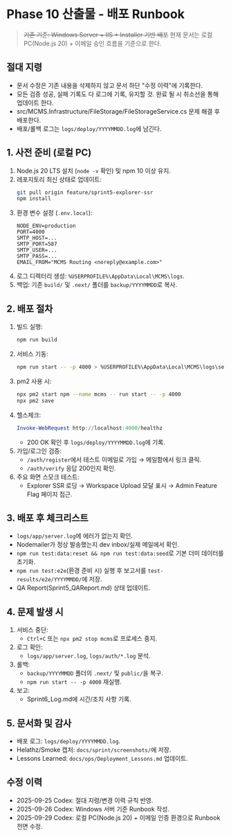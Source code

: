 # Phase 10 산출물 - 배포 Runbook

> ~~기존 기준: Windows Server + IIS + Installer 기반 배포~~
> 현재 문서는 로컬 PC(Node.js 20) + 이메일 승인 흐름을 기준으로 한다.
## 절대 지령
- 문서 수정은 기존 내용을 삭제하지 않고 문서 하단 "수정 이력"에 기록한다.
- 모든 검증 성공, 실패 기록도 다 로그에 기록, 유지할 것. 완료 될 시 취소선을 통해 업데이트 한다.
- src/MCMS.Infrastructure/FileStorage/FileStorageService.cs 문제 해결 후 배포한다.
- 배포/롤백 로그는 `logs/deploy/YYYYMMDD.log`에 남긴다.

## 1. 사전 준비 (로컬 PC)
1. Node.js 20 LTS 설치 (`node -v` 확인) 및 npm 10 이상 유지.
2. 레포지토리 최신 상태로 업데이트:
   ```bash
   git pull origin feature/sprint5-explorer-ssr
   npm install
   ```
3. 환경 변수 설정 (`.env.local`):
   ```dotenv
   NODE_ENV=production
   PORT=4000
   SMTP_HOST=...
   SMTP_PORT=587
   SMTP_USER=...
   SMTP_PASS=...
   EMAIL_FROM="MCMS Routing <noreply@example.com>"
   ```
4. 로그 디렉터리 생성: `%USERPROFILE%\AppData\Local\MCMS\logs`.
5. 백업: 기존 `build/` 및 `.next/` 폴더를 `backup/YYYYMMDD`로 복사.

## 2. 배포 절차
1. 빌드 실행:
   ```bash
   npm run build
   ```
2. 서비스 기동:
   ```bash
   npm run start -- -p 4000 > %USERPROFILE%\AppData\Local\MCMS\logs\server.log 2>&1
   ```
3. pm2 사용 시:
   ```bash
   npx pm2 start npm --name mcms -- run start -- -p 4000
   npx pm2 save
   ```
4. 헬스체크:
   ```powershell
   Invoke-WebRequest http://localhost:4000/healthz
   ```
   - 200 OK 확인 후 `logs/deploy/YYYYMMDD.log`에 기록.
5. 가입/로그인 검증:
   - `/auth/register`에서 테스트 이메일로 가입 → 메일함에서 링크 클릭.
   - `/auth/verify` 응답 200인지 확인.
6. 주요 화면 스모크 테스트:
   - Explorer SSR 로딩 → Workspace Upload 모달 표시 → Admin Feature Flag 페이지 접근.

## 3. 배포 후 체크리스트
- `logs/app/server.log`에 에러가 없는지 확인.
- Nodemailer가 정상 발송했는지 dev inbox/실제 메일에서 확인.
- `npm run test:data:reset && npm run test:data:seed`로 기본 더미 데이터를 초기화.
- `npm run test:e2e`(환경 준비 시) 실행 후 보고서를 `test-results/e2e/YYYYMMDD/`에 저장.
- QA Report(Sprint5_QAReport.md) 상태 업데이트.

## 4. 문제 발생 시
1. 서비스 중단:
   - `Ctrl+C` 또는 `npx pm2 stop mcms`로 프로세스 중지.
2. 로그 확인:
   - `logs/app/server.log`, `logs/auth/*.log` 분석.
3. 롤백:
   - `backup/YYYYMMDD` 폴더의 `.next/` 및 `public/`을 복구.
   - `npm run start -- -p 4000` 재실행.
4. 보고:
   - Sprint6_Log.md에 시간/조치 사항 기록.

## 5. 문서화 및 감사
- 배포 로그: `logs/deploy/YYYYMMDD.log`.
- Helathz/Smoke 캡처: `docs/sprint/screenshots/`에 저장.
- Lessons Learned: `docs/ops/Deployment_Lessons.md` 업데이트.

## 수정 이력
- 2025-09-25 Codex: 절대 지령/변경 이력 규칙 반영.
- 2025-09-26 Codex: Windows 서버 기준 Runbook 작성.
- 2025-09-29 Codex: 로컬 PC(Node.js 20) + 이메일 인증 환경으로 Runbook 전면 수정.
